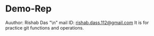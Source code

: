 # Demo-Rep
Auuthor: Rishab Das "\n"
mail ID: rishab.dass.112@gmail.com
It is for practice git functions and operations.
